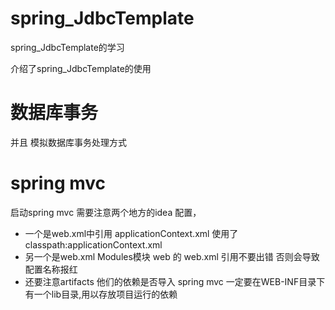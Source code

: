 # spring_JdbcTemplate

spring_JdbcTemplate的学习

介绍了spring_JdbcTemplate的使用

# 数据库事务

并且 模拟数据库事务处理方式

# spring mvc

启动spring mvc 需要注意两个地方的idea 配置，

* 一个是web.xml中引用 applicationContext.xml 使用了 classpath:applicationContext.xml
* 另一个是web.xml Modules模块 web 的 web.xml 引用不要出错 否则会导致  <servlet-name> 配置名称报红
* 还要注意artifacts 他们的依赖是否导入 spring mvc 一定要在WEB-INF目录下有一个lib目录,用以存放项目运行的依赖